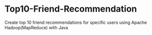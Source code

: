 # Top10-Friend-Recommendation
Create top 10 friend recommendations for specific users using Apache Hadoop(MapReduce) with Java

